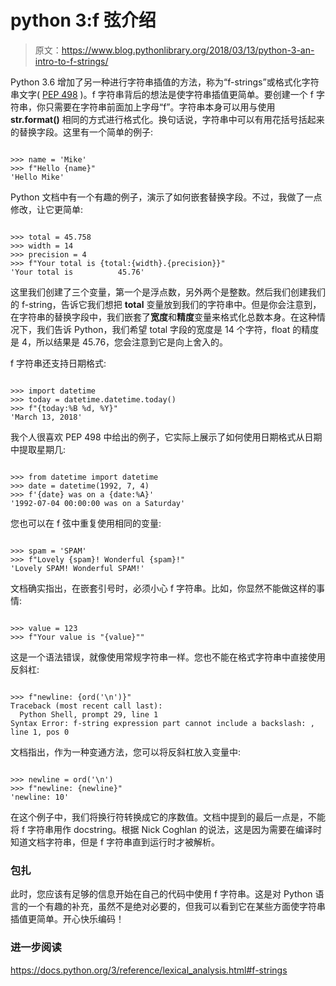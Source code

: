 # python 3:f 弦介绍

> 原文：<https://www.blog.pythonlibrary.org/2018/03/13/python-3-an-intro-to-f-strings/>

Python 3.6 增加了另一种进行字符串插值的方法，称为“f-strings”或格式化字符串文字( [PEP 498](https://www.python.org/dev/peps/pep-0498/) )。f 字符串背后的想法是使字符串插值更简单。要创建一个 f 字符串，你只需要在字符串前面加上字母“f”。字符串本身可以用与使用 **str.format()** 相同的方式进行格式化。换句话说，字符串中可以有用花括号括起来的替换字段。这里有一个简单的例子:

```

>>> name = 'Mike'
>>> f"Hello {name}"
'Hello Mike'

```

Python 文档中有一个有趣的例子，演示了如何嵌套替换字段。不过，我做了一点修改，让它更简单:

```

>>> total = 45.758
>>> width = 14
>>> precision = 4
>>> f"Your total is {total:{width}.{precision}}"
'Your total is          45.76'

```

这里我们创建了三个变量，第一个是浮点数，另外两个是整数。然后我们创建我们的 f-string，告诉它我们想把 **total** 变量放到我们的字符串中。但是你会注意到，在字符串的替换字段中，我们嵌套了**宽度**和**精度**变量来格式化总数本身。在这种情况下，我们告诉 Python，我们希望 total 字段的宽度是 14 个字符，float 的精度是 4，所以结果是 45.76，您会注意到它是向上舍入的。

f 字符串还支持日期格式:

```

>>> import datetime
>>> today = datetime.datetime.today()
>>> f"{today:%B %d, %Y}"
'March 13, 2018'

```

我个人很喜欢 PEP 498 中给出的例子，它实际上展示了如何使用日期格式从日期中提取星期几:

```

>>> from datetime import datetime
>>> date = datetime(1992, 7, 4)
>>> f'{date} was on a {date:%A}'
'1992-07-04 00:00:00 was on a Saturday'

```

您也可以在 f 弦中重复使用相同的变量:

```

>>> spam = 'SPAM'
>>> f"Lovely {spam}! Wonderful {spam}!"
'Lovely SPAM! Wonderful SPAM!'

```

文档确实指出，在嵌套引号时，必须小心 f 字符串。比如，你显然不能做这样的事情:

```

>>> value = 123
>>> f"Your value is "{value}""

```

这是一个语法错误，就像使用常规字符串一样。您也不能在格式字符串中直接使用反斜杠:

```

>>> f"newline: {ord('\n')}"
Traceback (most recent call last):
  Python Shell, prompt 29, line 1
Syntax Error: f-string expression part cannot include a backslash: , line 1, pos 0 
```

文档指出，作为一种变通方法，您可以将反斜杠放入变量中:

```

>>> newline = ord('\n')
>>> f"newline: {newline}"
'newline: 10'

```

在这个例子中，我们将换行符转换成它的序数值。文档中提到的最后一点是，不能将 f 字符串用作 docstring。根据 Nick Coghlan 的说法，这是因为需要在编译时知道文档字符串，但是 f 字符串直到运行时才被解析。

### 包扎

此时，您应该有足够的信息开始在自己的代码中使用 f 字符串。这是对 Python 语言的一个有趣的补充，虽然不是绝对必要的，但我可以看到它在某些方面使字符串插值更简单。开心快乐编码！

### 进一步阅读

https://docs.python.org/3/reference/lexical_analysis.html#f-strings